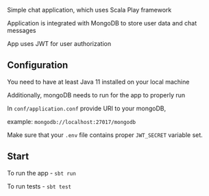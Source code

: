 Simple chat application, which uses Scala Play framework

Application is integrated with MongoDB to store user data and chat messages

App uses JWT for user authorization

## Configuration
You need to have at least Java 11 installed on your local machine

Additionally, mongoDB needs to run for the app to properly run

In `conf/application.conf` provide URI to your mongoDB,

example: `mongodb://localhost:27017/mongodb`

Make sure that your `.env` file contains proper `JWT_SECRET` variable set.

## Start

To run the app - `sbt run`

To run tests - `sbt test`
